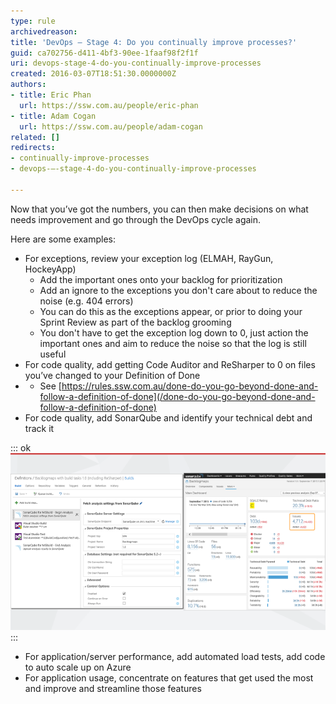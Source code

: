 ```yaml
---
type: rule
archivedreason: 
title: 'DevOps – Stage 4: Do you continually improve processes?'
guid: ca702756-d411-4bf3-90ee-1faaf98f2f1f
uri: devops-stage-4-do-you-continually-improve-processes
created: 2016-03-07T18:51:30.0000000Z
authors:
- title: Eric Phan
  url: https://ssw.com.au/people/eric-phan
- title: Adam Cogan
  url: https://ssw.com.au/people/adam-cogan
related: []
redirects:
- continually-improve-processes
- devops-–-stage-4-do-you-continually-improve-processes

---
```


Now that you’ve got the numbers, you can then make decisions on what needs improvement and go through the DevOps cycle again.

Here are some examples:

<!--endintro-->

* For exceptions, review your exception log (ELMAH, RayGun, HockeyApp)
    * Add the important ones onto your backlog for prioritization
    * Add an ignore to the exceptions you don't care about to reduce the noise (e.g. 404 errors)
    * You can do this as the exceptions appear, or prior to doing your Sprint Review as part of the backlog grooming
    * You don't have to get the exception log down to 0, just action the important ones and aim to reduce the noise so that the log is still useful
* For code quality, add getting Code Auditor and ReSharper to 0 on files you’ve changed to your Definition of Done
* * See [https://rules.ssw.com.au/done-do-you-go-beyond-done-and-follow-a-definition-of-done](/done-do-you-go-beyond-done-and-follow-a-definition-of-done)
* For code quality, add SonarQube and identify your technical debt and track it

::: ok  
![](improve-processes.png)  
:::

* For application/server performance, add automated load tests, add code to auto scale up on Azure
* For application usage, concentrate on features that get used the most and improve and streamline those features
